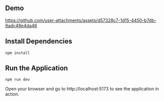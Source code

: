 ## Demo

https://github.com/user-attachments/assets/d57328c7-1d15-4450-b7db-9adc48e4da46

## Install Dependencies

```
npm install
```

## Run the Application

```
npm run dev
```

Open your browser and go to http://localhost:5173 to see the application in action.
